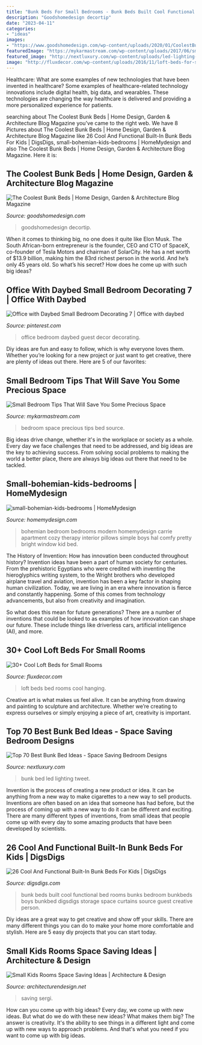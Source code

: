 ```yaml
---
title: "Bunk Beds For Small Bedrooms - Bunk Beds Built Cool Functional Bed Rooms Bunks Bedroom Bunkbeds Boys Bunkbed Digsdigs Storage Space Curtains Source Guest Creative Person"
description: "Goodshomedesign decortip"
date: "2023-04-11"
categories:
- "ideas"
images:
- "https://www.goodshomedesign.com/wp-content/uploads/2020/01/CoolestBunkBed-19-640x640.jpg"
featuredImage: "https://mykarmastream.com/wp-content/uploads/2017/06/small-bedroom-bed-9.jpg"
featured_image: "http://nextluxury.com/wp-content/uploads/led-lighting-bunk-bed-ideas.jpg"
image: "http://fluxdecor.com/wp-content/uploads/2016/11/loft-beds-for-small-rooms/29-loft-beds-for-small-rooms.jpg"
---
```



Healthcare: What are some examples of new technologies that have been invented in healthcare?
Some examples of healthcare-related technology innovations include digital health, big data, and wearables. These technologies are changing the way healthcare is delivered and providing a more personalized experience for patients.

	

		
searching about The Coolest Bunk Beds | Home Design, Garden &amp; Architecture Blog Magazine you've came to the right web. We have 8 Pictures about The Coolest Bunk Beds | Home Design, Garden &amp; Architecture Blog Magazine like 26 Cool And Functional Built-In Bunk Beds For Kids | DigsDigs, small-bohemian-kids-bedrooms | HomeMydesign and also The Coolest Bunk Beds | Home Design, Garden &amp; Architecture Blog Magazine. Here it is:
		
    
## The Coolest Bunk Beds | Home Design, Garden &amp; Architecture Blog Magazine

<img loading=lazy src="https://www.goodshomedesign.com/wp-content/uploads/2020/01/CoolestBunkBed-19-640x640.jpg" onerror="this.onerror=null;this.src='https://tse2.mm.bing.net/th?id=OIP.70LvWXm0dslJ8nYeUt8QEgHaHa&amp;pid=15.1';" alt="The Coolest Bunk Beds | Home Design, Garden &amp; Architecture Blog Magazine">

_Source: goodshomedesign.com_

>goodshomedesign decortip. 

	

When it comes to thinking big, no one does it quite like Elon Musk. The South African-born entrepreneur is the founder, CEO and CTO of SpaceX, co-founder of Tesla Motors and chairman of SolarCity. He has a net worth of $13.9 billion, making him the 83rd richest person in the world. And he’s only 45 years old. So what’s his secret? How does he come up with such big ideas?

    
## Office With Daybed Small Bedroom Decorating 7 | Office With Daybed

<img loading=lazy src="https://i.pinimg.com/736x/d0/a7/39/d0a739d31ff75ef98572d0a2e2174b97.jpg" onerror="this.onerror=null;this.src='https://tse2.mm.bing.net/th?id=OIP.5Qpek8mZpSXvuaDlQwSnBAHaK4&amp;pid=15.1';" alt="Office with Daybed Small Bedroom Decorating 7 | Office with daybed">

_Source: pinterest.com_

>office bedroom daybed guest decor decorating. 

	

Diy ideas are fun and easy to follow, which is why everyone loves them. Whether you’re looking for a new project or just want to get creative, there are plenty of ideas out there. Here are 5 of our favorites: 

    
## Small Bedroom Tips That Will Save You Some Precious Space

<img loading=lazy src="https://mykarmastream.com/wp-content/uploads/2017/06/small-bedroom-bed-9.jpg" onerror="this.onerror=null;this.src='https://tse2.mm.bing.net/th?id=OIP.YJ4uaHlxmlpbviDCbOlTwwHaLH&amp;pid=15.1';" alt="Small Bedroom Tips That Will Save You Some Precious Space">

_Source: mykarmastream.com_

>bedroom space precious tips bed source. 

	

Big ideas drive change, whether it's in the workplace or society as a whole. Every day we face challenges that need to be addressed, and big ideas are the key to achieving success. From solving social problems to making the world a better place, there are always big ideas out there that need to be tackled.

    
## Small-bohemian-kids-bedrooms | HomeMydesign

<img loading=lazy src="https://homemydesign.com/wp-content/uploads/2014/08/small-bohemian-kids-bedrooms.jpg" onerror="this.onerror=null;this.src='https://tse4.mm.bing.net/th?id=OIP.0KX8tmie6nLcIgHoOx8lggHaLH&amp;pid=15.1';" alt="small-bohemian-kids-bedrooms | HomeMydesign">

_Source: homemydesign.com_

>bohemian bedroom bedrooms modern homemydesign carrie apartment cozy therapy interior pillows simple boys hal comfy pretty bright window kid bed. 

	

The History of Invention: How has innovation been conducted throughout history?
Invention ideas have been a part of human society for centuries. From the prehistoric Egyptians who were credited with inventing the hieroglyphics writing system, to the Wright brothers who developed airplane travel and aviation, invention has been a key factor in shaping human civilization. 
Today, we are living in an era where innovation is fierce and constantly happening. Some of this comes from technology advancements, but also from creativity and imagination. 

So what does this mean for future generations? There are a number of inventions that could be looked to as examples of how innovation can shape our future. These include things like driverless cars, artificial intelligence (AI), and more.

    
## 30+ Cool Loft Beds For Small Rooms

<img loading=lazy src="http://fluxdecor.com/wp-content/uploads/2016/11/loft-beds-for-small-rooms/29-loft-beds-for-small-rooms.jpg" onerror="this.onerror=null;this.src='https://tse1.mm.bing.net/th?id=OIP.tVG-iO0p3Yu7l5FZYMVdggHaLN&amp;pid=15.1';" alt="30+ Cool Loft Beds for Small Rooms">

_Source: fluxdecor.com_

>loft beds bed rooms cool hanging. 

	

Creative art is what makes us feel alive. It can be anything from drawing and painting to sculpture and architecture. Whether we’re creating to express ourselves or simply enjoying a piece of art, creativity is important.

    
## Top 70 Best Bunk Bed Ideas - Space Saving Bedroom Designs

<img loading=lazy src="http://nextluxury.com/wp-content/uploads/led-lighting-bunk-bed-ideas.jpg" onerror="this.onerror=null;this.src='https://tse4.mm.bing.net/th?id=OIP.rsBl2cIru8cPB0QmTvw5rgAAAA&amp;pid=15.1';" alt="Top 70 Best Bunk Bed Ideas - Space Saving Bedroom Designs">

_Source: nextluxury.com_

>bunk bed led lighting tweet. 

	

Invention is the process of creating a new product or idea. It can be anything from a new way to make cigarettes to a new way to sell products. Inventions are often based on an idea that someone has had before, but the process of coming up with a new way to do it can be different and exciting. There are many different types of inventions, from small ideas that people come up with every day to some amazing products that have been developed by scientists.

    
## 26 Cool And Functional Built-In Bunk Beds For Kids | DigsDigs

<img loading=lazy src="http://www.digsdigs.com/photos/cool-and-functional-built-in-bunk-beds-for-kids-4.jpg" onerror="this.onerror=null;this.src='https://tse1.mm.bing.net/th?id=OIP.7i6GT-MNbTkuZqDHdT179QHaKe&amp;pid=15.1';" alt="26 Cool And Functional Built-In Bunk Beds For Kids | DigsDigs">

_Source: digsdigs.com_

>bunk beds built cool functional bed rooms bunks bedroom bunkbeds boys bunkbed digsdigs storage space curtains source guest creative person. 

	

Diy ideas are a great way to get creative and show off your skills. There are many different things you can do to make your home more comfortable and stylish. Here are 5 easy diy projects that you can start today.

    
## Small Kids Rooms Space Saving Ideas | Architecture &amp; Design

<img loading=lazy src="https://cdn.architecturendesign.net/wp-content/uploads/2014/07/kids-room-bunk-beds.jpg" onerror="this.onerror=null;this.src='https://tse3.mm.bing.net/th?id=OIP.WasZ6hImNmOQWWSAGrC-uwHaFS&amp;pid=15.1';" alt="Small Kids Rooms Space Saving Ideas | Architecture &amp; Design">

_Source: architecturendesign.net_

>saving sergi. 

	

How can you come up with big ideas?
Every day, we come up with new ideas. But what do we do with these new ideas? What makes them big? The answer is creativity. It's the ability to see things in a different light and come up with new ways to approach problems. And that's what you need if you want to come up with big ideas.

